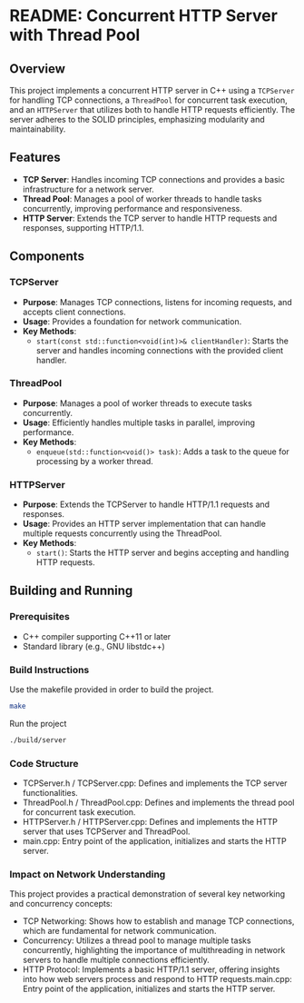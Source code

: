 
# README: Concurrent HTTP Server with Thread Pool

## Overview
This project implements a concurrent HTTP server in C++ using a `TCPServer` for handling TCP connections, a `ThreadPool` for concurrent task execution, and an `HTTPServer` that utilizes both to handle HTTP requests efficiently. The server adheres to the SOLID principles, emphasizing modularity and maintainability.

## Features
- **TCP Server**: Handles incoming TCP connections and provides a basic infrastructure for a network server.
- **Thread Pool**: Manages a pool of worker threads to handle tasks concurrently, improving performance and responsiveness.
- **HTTP Server**: Extends the TCP server to handle HTTP requests and responses, supporting HTTP/1.1.

## Components

### TCPServer
- **Purpose**: Manages TCP connections, listens for incoming requests, and accepts client connections.
- **Usage**: Provides a foundation for network communication.
- **Key Methods**:
  - `start(const std::function<void(int)>& clientHandler)`: Starts the server and handles incoming connections with the provided client handler.

### ThreadPool
- **Purpose**: Manages a pool of worker threads to execute tasks concurrently.
- **Usage**: Efficiently handles multiple tasks in parallel, improving performance.
- **Key Methods**:
  - `enqueue(std::function<void()> task)`: Adds a task to the queue for processing by a worker thread.

### HTTPServer
- **Purpose**: Extends the TCPServer to handle HTTP/1.1 requests and responses.
- **Usage**: Provides an HTTP server implementation that can handle multiple requests concurrently using the ThreadPool.
- **Key Methods**:
  - `start()`: Starts the HTTP server and begins accepting and handling HTTP requests.

## Building and Running

### Prerequisites
- C++ compiler supporting C++11 or later
- Standard library (e.g., GNU libstdc++)

### Build Instructions
Use the makefile provided in order to build the project.
```sh
make
```
Run the project 
```sh
./build/server
```


### Code Structure
- TCPServer.h / TCPServer.cpp: Defines and implements the TCP server functionalities.
- ThreadPool.h / ThreadPool.cpp: Defines and implements the thread pool for concurrent task execution.
- HTTPServer.h / HTTPServer.cpp: Defines and implements the HTTP server that uses TCPServer and ThreadPool.
- main.cpp: Entry point of the application, initializes and starts the HTTP server.

### Impact on Network Understanding

This project provides a practical demonstration of several key networking and concurrency concepts:

- TCP Networking: Shows how to establish and manage TCP connections, which are fundamental for network communication.
- Concurrency: Utilizes a thread pool to manage multiple tasks concurrently, highlighting the importance of multithreading in network servers to handle multiple connections efficiently.
- HTTP Protocol: Implements a basic HTTP/1.1 server, offering insights into how web servers process and respond to HTTP requests.main.cpp: Entry point of the application, initializes and starts the HTTP server.
